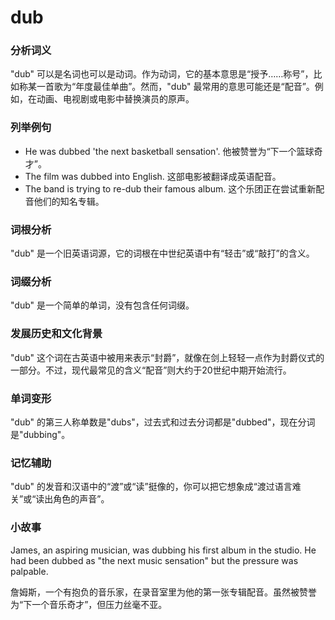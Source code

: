 # dub

### 分析词义

  

"dub" 可以是名词也可以是动词。作为动词，它的基本意思是“授予……称号”，比如称某一首歌为“年度最佳单曲”。然而，"dub" 最常用的意思可能还是“配音”。例如，在动画、电视剧或电影中替换演员的原声。

  

### 列举例句

  

*   He was dubbed 'the next basketball sensation'. 他被赞誉为“下一个篮球奇才”。
*   The film was dubbed into English. 这部电影被翻译成英语配音。
*   The band is trying to re-dub their famous album. 这个乐团正在尝试重新配音他们的知名专辑。

  

### 词根分析

  

"dub" 是一个旧英语词源，它的词根在中世纪英语中有“轻击”或“敲打”的含义。

  

### 词缀分析

  

"dub" 是一个简单的单词，没有包含任何词缀。

  

### 发展历史和文化背景

  

"dub" 这个词在古英语中被用来表示“封爵”，就像在剑上轻轻一点作为封爵仪式的一部分。不过，现代最常见的含义“配音”则大约于20世纪中期开始流行。

  

### 单词变形

  

"dub" 的第三人称单数是"dubs"，过去式和过去分词都是"dubbed"，现在分词是"dubbing"。

  

### 记忆辅助

  

"dub" 的发音和汉语中的“渡”或“读”挺像的，你可以把它想象成“渡过语言难关”或“读出角色的声音”。

  

### 小故事

  

James, an aspiring musician, was dubbing his first album in the studio. He had been dubbed as "the next music sensation" but the pressure was palpable.

  

詹姆斯，一个有抱负的音乐家，在录音室里为他的第一张专辑配音。虽然被赞誉为“下一个音乐奇才”，但压力丝毫不亚。
